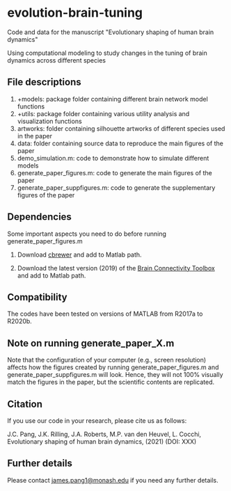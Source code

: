 # evolution-brain-tuning
Code and data for the manuscript "Evolutionary shaping of human brain dynamics"

Using computational modeling to study changes in the tuning of brain dynamics across different species

## File descriptions

1. +models: package folder containing different brain network model functions
2. +utils: package folder containing various utility analysis and visualization functions
3. artworks: folder containing silhouette artworks of different species used in the paper
4. data: folder containing source data to reproduce the main figures of the paper
5. demo_simulation.m: code to demonstrate how to simulate different models
6. generate_paper_figures.m: code to generate the main figures of the paper
7. generate_paper_suppfigures.m: code to generate the supplementary figures of the paper

## Dependencies

Some important aspects you need to do before running generate_paper_figures.m

1. Download [cbrewer](https://au.mathworks.com/matlabcentral/fileexchange/34087-cbrewer-colorbrewer-schemes-for-matlab) and add to Matlab path.

2. Download the latest version (2019) of the [Brain Connectivity Toolbox](https://sites.google.com/site/bctnet/) and add to Matlab path.

## Compatibility

The codes have been tested on versions of MATLAB from R2017a to R2020b.

## Note on running generate_paper_X.m

Note that the configuration of your computer (e.g., screen resolution) affects how the figures created by running generate_paper_figures.m and generate_paper_suppfigures.m will look. Hence, they will not 100% visually match the figures in the paper, but the scientific contents are replicated.

## Citation

If you use our code in your research, please cite us as follows:

J.C. Pang, J.K. Rilling, J.A. Roberts, M.P. van den Heuvel, L. Cocchi, Evolutionary shaping of human brain dynamics, (2021) (DOI: XXX)

## Further details

Please contact james.pang1@monash.edu if you need any further details.

